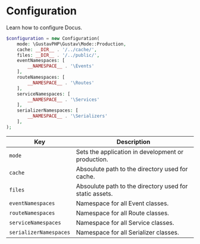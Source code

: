 # Configuration

Learn how to configure Docus.

```php
$configuration = new Configuration(
    mode: \GustavPHP\Gustav\Mode::Production,
    cache: __DIR__ . '/../cache/',
    files: __DIR__ . '/../public/',
    eventNamespaces: [
        __NAMESPACE__ . '\Events'
    ],
    routeNamespaces: [
        __NAMESPACE__ . '\Routes'
    ],
    serviceNamespaces: [
        __NAMESPACE__ . '\Services'
    ],
    serializerNamespaces: [
        __NAMESPACE__ . '\Serializers'
    ],
);
```

| **Key**                | **Description**                                         |
| ---------------------- | ------------------------------------------------------- |
| `mode`                 | Sets the application in development or production.      |
| `cache`                | Absoulute path to the directory used for cache.         |
| `files`                | Absoulute path to the directory used for static assets. |
| `eventNamespaces`      | Namespace for all Event classes.                        |
| `routeNamespaces`      | Namespace for all Route classes.                        |
| `serviceNamespaces`    | Namespace for all Service classes.                      |
| `serializerNamespaces` | Namespace for all Serializer classes.                   |

